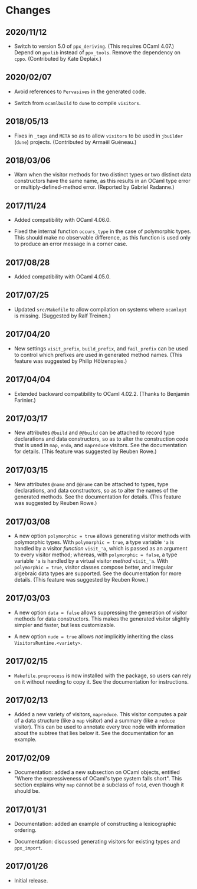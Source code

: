 # Changes

## 2020/11/12

* Switch to version 5.0 of `ppx_deriving`. (This requires OCaml 4.07.)
  Depend on `ppxlib` instead of `ppx_tools`.
  Remove the dependency on `cppo`.
  (Contributed by Kate Deplaix.)

## 2020/02/07

* Avoid references to `Pervasives` in the generated code.

* Switch from `ocamlbuild` to `dune` to compile `visitors`.

## 2018/05/13

* Fixes in `_tags` and `META` so as to allow `visitors`
  to be used in `jbuilder` (`dune`) projects.
  (Contributed by Armaël Guéneau.)

## 2018/03/06

* Warn when the visitor methods for two distinct types or two distinct data
  constructors have the same name, as this results in an OCaml type error
  or multiply-defined-method error. (Reported by Gabriel Radanne.)

## 2017/11/24

* Added compatibility with OCaml 4.06.0.

* Fixed the internal function `occurs_type` in the case of polymorphic types.
  This should make no observable difference, as this function is used only
  to produce an error message in a corner case.

## 2017/08/28

* Added compatibility with OCaml 4.05.0.

## 2017/07/25

* Updated `src/Makefile` to allow compilation on systems where `ocamlopt` is
  missing. (Suggested by Ralf Treinen.)

## 2017/04/20

* New settings `visit_prefix`, `build_prefix`, and `fail_prefix` can be used
  to control which prefixes are used in generated method names. (This feature
  was suggested by Philip Hölzenspies.)

## 2017/04/04

* Extended backward compatibility to OCaml 4.02.2. (Thanks to Benjamin Farinier.)

## 2017/03/17

* New attributes `@build` and `@@build` can be attached to record type
  declarations and data constructors, so as to alter the construction code that
  is used in `map`, `endo`, and `mapreduce` visitors. See the documentation for
  details. (This feature was suggested by Reuben Rowe.)

## 2017/03/15

* New attributes `@name` and `@@name` can be attached to types, type declarations,
  and data constructors, so as to alter the names of the generated methods. See
  the documentation for details. (This feature was suggested by Reuben Rowe.)

## 2017/03/08

* A new option `polymorphic = true` allows generating visitor methods with
  polymorphic types. With `polymorphic = true`, a type variable `'a` is
  handled by a visitor *function* `visit_'a`, which is passed as an argument
  to every visitor method; whereas, with `polymorphic = false`, a type
  variable `'a` is handled by a virtual visitor *method* `visit_'a`.
  With `polymorphic = true`, visitor classes compose better,
  and irregular algebraic data types are supported.
  See the documentation for more details.
  (This feature was suggested by Reuben Rowe.)

## 2017/03/03

* A new option `data = false` allows suppressing the generation of visitor
  methods for data constructors. This makes the generated visitor slightly
  simpler and faster, but less customizable.

* A new option `nude = true` allows *not* implicitly inheriting the class
  `VisitorsRuntime.<variety>`.

## 2017/02/15

* `Makefile.preprocess` is now installed with the package, so users can rely on it
  without needing to copy it. See the documentation for instructions.

## 2017/02/13

* Added a new variety of visitors, `mapreduce`. This visitor computes a pair of a
  data structure (like a `map` visitor) and a summary (like a `reduce` visitor).
  This can be used to annotate every tree node with information about the
  subtree that lies below it. See the documentation for an example.

## 2017/02/09

* Documentation: added a new subsection on OCaml objects,
  entitled "Where the expressiveness of OCaml's type system falls short".
  This section explains why `map` cannot be a subclass of `fold`,
  even though it should be.

## 2017/01/31

* Documentation: added an example of constructing a lexicographic ordering.

* Documentation: discussed generating visitors for existing types and `ppx_import`.

## 2017/01/26

* Initial release.
